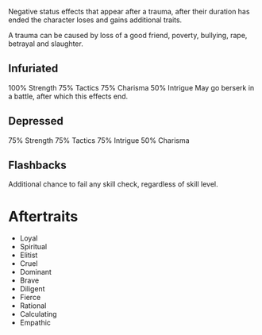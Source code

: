 Negative status effects that appear after a trauma, after their duration has ended the character loses and gains additional traits.

A trauma can be caused by loss of a good friend, poverty, bullying, rape, betrayal and slaughter.

Infuriated
----------
100% Strength
75% Tactics
75% Charisma
50% Intrigue
May go berserk in a battle, after which this effects end.

Depressed
---------
75% Strength
75% Tactics
75% Intrigue
50% Charisma

Flashbacks
----------
Additional chance to fail any skill check, regardless of skill level.


Aftertraits
===========

- Loyal
- Spiritual
- Elitist
- Cruel
- Dominant
- Brave
- Diligent
- Fierce
- Rational
- Calculating
- Empathic